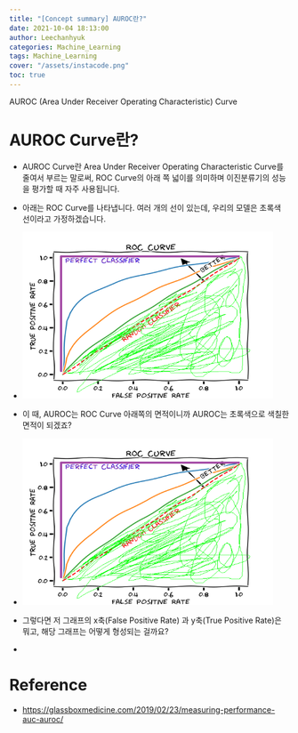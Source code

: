 ```yaml
---
title: "[Concept summary] AUROC란?"
date: 2021-10-04 18:13:00
author: Leechanhyuk
categories: Machine_Learning
tags: Machine_Learning
cover: "/assets/instacode.png"
toc: true
---
```


AUROC (Area Under Receiver Operating Characteristic) Curve

# AUROC Curve란?

  - AUROC Curve란 Area Under Receiver Operating Characteristic Curve를 줄여서 부르는 말로써, ROC Curve의 아래 쪽 넓이를 의미하며 이진분류기의 성능을 평가할 때 자주 사용됩니다.

  - 아래는 ROC Curve를 나타냅니다. 여러 개의 선이 있는데, 우리의 모델은 초록색 선이라고 가정하겠습니다.

  - <img src="/assets/image/auroc/auroc.png" width="450px" height="300px" title="title" alt="title"> 

  - 이 때, AUROC는 ROC Curve 아래쪽의 면적이니까 AUROC는 초록색으로 색칠한 면적이 되겠죠?

  - <img src="/assets/image/auroc/auroc2.png" width="450px" height="300px" title="title" alt="title"> 

  - 그렇다면 저 그래프의 x축(False Positive Rate) 과 y축(True Positive Rate)은 뭐고, 해당 그래프는 어떻게 형성되는 걸까요?

  - 
  
# Reference

 - https://glassboxmedicine.com/2019/02/23/measuring-performance-auc-auroc/

